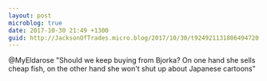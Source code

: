 ```yaml
---
layout: post
microblog: true
date: 2017-10-30 21:49 +1300
guid: http://JacksonOfTrades.micro.blog/2017/10/30/t924921131806494720.html
---
```

@MyEldarose "Should we keep buying from Bjorka? On one hand she sells cheap fish, on the other hand she won't shut up about Japanese cartoons"
